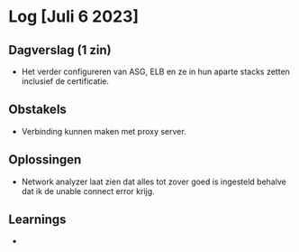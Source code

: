 # Log [Juli 6 2023]


## Dagverslag (1 zin)
- Het verder configureren van ASG, ELB en ze in hun aparte stacks zetten inclusief de certificatie.

## Obstakels
- Verbinding kunnen maken met proxy server.

## Oplossingen
- Network analyzer laat zien dat alles tot zover goed is ingesteld behalve dat ik de unable connect error krijg. 

## Learnings
- 